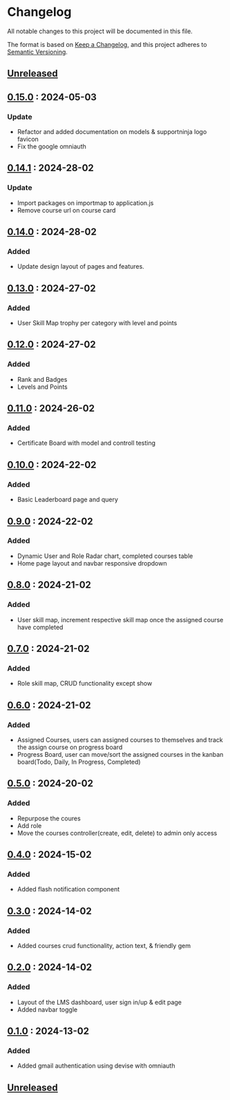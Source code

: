 # Changelog

All notable changes to this project will be documented in this file.

The format is based on [Keep a Changelog](https://keepachangelog.com),
and this project adheres to [Semantic Versioning](https://semver.org).

## [Unreleased]

## [0.15.0] : 2024-05-03

### Update

- Refactor and added documentation on models & supportninja logo favicon
- Fix the google omniauth

## [0.14.1] : 2024-28-02

### Update

- Import packages on importmap to application.js
- Remove course url on course card

## [0.14.0] : 2024-28-02

### Added

- Update design layout of pages and features.

## [0.13.0] : 2024-27-02

### Added

- User Skill Map trophy per category with level and points


## [0.12.0] : 2024-27-02

### Added

- Rank and Badges
- Levels and Points


## [0.11.0] : 2024-26-02

### Added

- Certificate Board with model and controll testing

## [0.10.0] : 2024-22-02

### Added

- Basic Leaderboard page and query

## [0.9.0] : 2024-22-02

### Added

- Dynamic User and Role Radar chart, completed courses table
- Home page layout and navbar responsive dropdown

## [0.8.0] : 2024-21-02

### Added

- User skill map, increment respective skill map once the assigned course have completed

## [0.7.0] : 2024-21-02

### Added

- Role skill map, CRUD functionality except show

## [0.6.0] : 2024-21-02

### Added

- Assigned Courses, users can assigned courses to themselves and track the assign course on progress board
- Progress Board, user can move/sort the assigned courses in the kanban board(Todo, Daily, In Progress, Completed)

## [0.5.0] : 2024-20-02

### Added

- Repurpose the coures
- Add role
- Move the courses controller(create, edit, delete) to admin only access

## [0.4.0] : 2024-15-02

### Added

- Added flash notification component

## [0.3.0] : 2024-14-02

### Added

- Added courses crud functionality, action text, & friendly gem


## [0.2.0] : 2024-14-02

### Added

- Layout of the LMS dashboard, user sign in/up & edit page
- Added navbar toggle

## [0.1.0] : 2024-13-02

### Added

- Added gmail authentication using devise with omniauth


## [Unreleased]
[unreleased]: https://github.com/danrayfr/unified/branch/development#diff
[0.15.0]: https://github.com/ninjadanray/Ninja-Board/pull/16
[0.14.1]: https://github.com/ninjadanray/Ninja-Board/pull/15
[0.14.0]: https://github.com/ninjadanray/Ninja-Board/pull/14
[0.13.0]: https://github.com/ninjadanray/Ninja-Board/pull/13
[0.12.0]: https://github.com/ninjadanray/Ninja-Board/pull/12
[0.11.0]: https://github.com/ninjadanray/Ninja-Board/pull/11
[0.10.0]: https://github.com/ninjadanray/Ninja-Board/pull/10
[0.9.0]: https://github.com/ninjadanray/Ninja-Board/pull/9
[0.8.0]: https://github.com/ninjadanray/Ninja-Board/pull/8
[0.7.0]: https://github.com/ninjadanray/Ninja-Board/pull/7
[0.6.0]: https://github.com/ninjadanray/Ninja-Board/pull/6
[0.5.0]: https://github.com/ninjadanray/Ninja-Board/pull/5
[0.4.0]: https://github.com/danrayfr/Ninja-Board/pull/4
[0.3.0]: https://github.com/danrayfr/Ninja-Board/pull/3
[0.2.0]: https://github.com/danrayfr/Ninja-Board/pull/2
[0.1.0]: https://github.com/danrayfr/Ninja-Board/pull/1